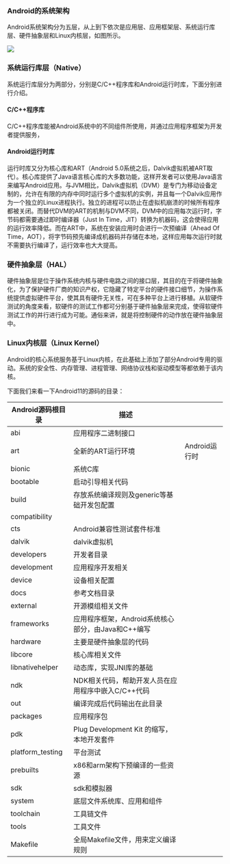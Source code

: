 ### Android的系统架构

​		Android系统架构分为五层，从上到下依次是应用层、应用框架层、系统运行库层、硬件抽象层和Linux内核层，如图所示。

![](https://raw.githubusercontent.com/FrewenWong/PicUploader/master/img/20200611082301.png)

### 系统运行库层（Native）

系统运行库层分为两部分，分别是C/C++程序库和Android运行时库，下面分别进行介绍。

#### C/C++程序库

C/C++程序库能被Android系统中的不同组件所使用，并通过应用程序框架为开发者提供服务，

#### Android运行时库

运行时库又分为核心库和ART（Android 5.0系统之后，Dalvik虚拟机被ART取代）。核心库提供了Java语言核心库的大多数功能，这样开发者可以使用Java语言来编写Android应用。与JVM相比，Dalvik虚拟机（DVM）是专门为移动设备定制的，允许在有限的内存中同时运行多个虚拟机的实例，并且每一个Dalvik应用作为一个独立的Linux进程执行。独立的进程可以防止在虚拟机崩溃的时候所有程序都被关闭。而替代DVM的ART的机制与DVM不同，DVM中的应用每次运行时，字节码都需要通过即时编译器（Just In Time，JIT）转换为机器码，这会使得应用的运行效率降低。而在ART中，系统在安装应用时会进行一次预编译（Ahead Of Time，AOT），将字节码预先编译成机器码并存储在本地，这样应用每次运行时就不需要执行编译了，运行效率也大大提高。


### 硬件抽象层（HAL）

硬件抽象层是位于操作系统内核与硬件电路之间的接口层，其目的在于将硬件抽象化，为了保护硬件厂商的知识产权，它隐藏了特定平台的硬件接口细节，为操作系统提供虚拟硬件平台，使其具有硬件无关性，可在多种平台上进行移植。从软硬件测试的角度来看，软硬件的测试工作都可分别基于硬件抽象层来完成，使得软硬件测试工作的并行进行成为可能。通俗来讲，就是将控制硬件的动作放在硬件抽象层中。


### Linux内核层（Linux Kernel）

Android的核心系统服务基于Linux内核，在此基础上添加了部分Android专用的驱动。系统的安全性、内存管理、进程管理、网络协议栈和驱动模型等都依赖于该内核。











下面我们来看一下Android11的源码的目录：

| Android源码根目录 | 描述                                               |               |
| ----------------- | -------------------------------------------------- | ------------- |
| abi               | 应用程序二进制接口                                 |               |
| art               | 全新的ART运行环境                                  | Android运行时 |
| bionic            | 系统C库                                            |               |
| bootable          | 启动引导相关代码                                   |               |
| build             | 存放系统编译规则及generic等基础开发包配置          |               |
| compatibility     |                                                    |               |
| cts               | Android兼容性测试套件标准                          |               |
| dalvik            | dalvik虚拟机                                       |               |
| developers        | 开发者目录                                         |               |
| development       | 应用程序开发相关                                   |               |
| device            | 设备相关配置                                       |               |
| docs              | 参考文档目录                                       |               |
| external          | 开源模组相关文件                                   |               |
| frameworks        | 应用程序框架，Android系统核心部分，由Java和C++编写 |               |
| hardware          | 主要是硬件抽象层的代码                             |               |
| libcore           | 核心库相关文件                                     |               |
| libnativehelper   | 动态库，实现JNI库的基础                            |               |
| ndk               | NDK相关代码，帮助开发人员在应用程序中嵌入C/C++代码 |               |
| out               | 编译完成后代码输出在此目录                         |               |
| packages          | 应用程序包                                         |               |
| pdk               | Plug Development Kit 的缩写，本地开发套件          |               |
| platform_testing  | 平台测试                                           |               |
| prebuilts         | x86和arm架构下预编译的一些资源                     |               |
| sdk               | sdk和模拟器                                        |               |
| system            | 底层文件系统库、应用和组件                         |               |
| toolchain         | 工具链文件                                         |               |
| tools             | 工具文件                                           |               |
| Makefile          | 全局Makefile文件，用来定义编译规则                 |               |